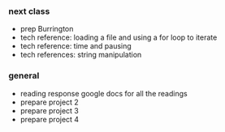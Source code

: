 ### next class
- prep Burrington
- tech reference: loading a file and using a for loop to iterate
- tech reference: time and pausing
- tech references: string manipulation

### general
- reading response google docs for all the readings
- prepare project 2
- prepare project 3
- prepare project 4
